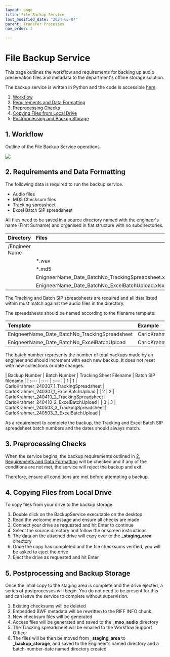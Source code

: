 ```yaml
---
layout: page
title: File Backup Service
last_modified_date: "2024-03-07"
parent: Transfer Processes
nav_order: 3

---
```


# File Backup Service

This page outlines the workflow and requirements for backing up audio preservation files and metadata to the department's offline storage solution.

The backup service is written in Python and the code is accessible [here](https://github.com/British-Library-Technical-Services/file-backup-service).

1. [Workflow](1-workflow)
2. [Requirements and Data Formatting](#2-requirements-and-data-formatting)
3. [Preprocessing Checks](#3-preprocessing-checks)
4. [Copying Files from Local Drive](#4-copying-files-from-local-drive)
5. [Postprocessing and Backup Storage](#5-postprocessing-and-backup-storage)

## 1. Workflow

Outline of the File Backup Service operations.

<!-- [image] -->
<img src="{{ site.baseurl }}/assets/images/system_settings/9_backupservice_workflow.png">


## 2. Requirements and Data Formatting

The following data is required to run the backup service.

* Audio files
* MD5 Checksum files
* Tracking spreasheet
* Excel Batch SIP spreadsheet

All files need to be saved in a source directory named with the engineer's name (First Surname) and organised in flat structure with no subdirectories.

| Directory | Files |
| :--- | :--- |
| /Engineer Name | 
| | *.wav |
| | *.md5 |
| | EnigneerName_Date_BatchNo_TrackingSpreadsheet.xlsx |
| | EnigneerName_Date_BatchNo_ExcelBatchUpload.xlsx |

The Tracking and Batch SIP spreadsheets are required and all data listed within must match against the audio files in the directory.

The spreadsheets should be named according to the filename template:

| Template | Example |
| :--- | :--- |
| EnigneerName_Date_BatchNo_TrackingSpreadsheet  | CarloKrahmer_240307_1_TrackingSpreadheet |
| EnigneerName_Date_BatchNo_ExcelBatchUpload  | CarloKrahmer_240307_1_ExcelBatchUpload |

The batch number represents the number of total backups made by an engineer and should increment with each new backup.  It does not reset with new collections or date changes.

| Backup Number | Batch Number | Tracking Sheet Filename | Batch SIP filename |
| :--- | :--- | :--- |
| 1 | 1 | CarloKrahmer_240307_1_TrackingSpreadsheet | CarloKrahmer_240307_1_ExcelBatchUpload |
| 2 | 2 | CarloKrahmer_240410_2_TrackingSpreadsheet | CarloKrahmer_240410_2_ExcelBatchUpload |
| 3 | 3 | CarloKrahmer_240503_3_TrackingSpreadsheet | CarloKrahmer_240503_3_ExcelBatchUpload |

As a requirement to complete the backup, the Tracking and Excel Batch SIP spreadsheet batch numbers and the dates should always match.

## 3. Preprocessing Checks
When the service begins, the backup requirements outlined in [2. Requirements and Data Formatting](#2-requirements-and-data-formatting) will be checked and if any of the conditions are not met, the service will reject the backup and exit.

Therefore, ensure all conditions are met before attempting a backup.

## 4. Copying Files from Local Drive

To copy files from your drive to the backup storage

1. Double click on the BackupService executable on the desktop
2. Read the welcome message and ensure all checks are made 
3. Connect your drive as requested and hit Enter to continue
4. Select the source directory and follow the onscreen instructions
5. The data on the attached drive will copy over to the **_staging_area** directory
6. Once the copy has completed and the file checksums verified, you will be asked to eject the drive
7. Eject the drive as requested and hit Enter

## 5. Postprocessing and Backup Storage

Once the intial copy to the staging area is complete and the drive ejected, a series of postprocesses will begin.  You do not need to be present for this and can leave the service to complete without supervision.

1. Existing checksums will be deleted
2. Embedded BWF metadata will be rewritten to the RIFF INFO chunk
3. New checksum files will be generated
4. Access files will be generated and saved to the **_mso_audio** directory
5. The Tracking spreadsheet will be emailed to the Workflow Support Officer
6. The files will be then be moved from **_staging_area** to **_backup_storage**,
and saved to the Engineer's named directory and a batch-number-date named directory created



